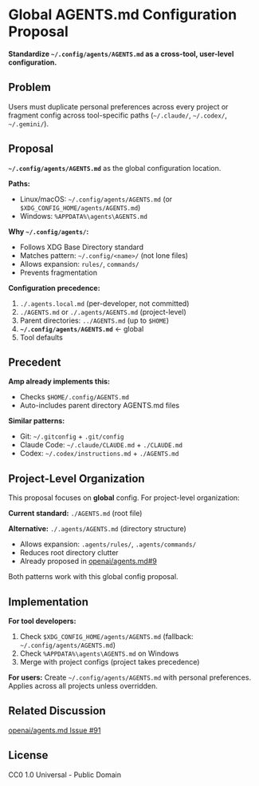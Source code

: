 # Global AGENTS.md Configuration Proposal

**Standardize `~/.config/agents/AGENTS.md` as a cross-tool, user-level configuration.**

## Problem

Users must duplicate personal preferences across every project or fragment config across tool-specific paths (`~/.claude/`, `~/.codex/`, `~/.gemini/`).

## Proposal

**`~/.config/agents/AGENTS.md`** as the global configuration location.

**Paths:**
- Linux/macOS: `~/.config/agents/AGENTS.md` (or `$XDG_CONFIG_HOME/agents/AGENTS.md`)
- Windows: `%APPDATA%\agents\AGENTS.md`

**Why `~/.config/agents/`:**
- Follows XDG Base Directory standard
- Matches pattern: `~/.config/<name>/` (not lone files)
- Allows expansion: `rules/`, `commands/`
- Prevents fragmentation

**Configuration precedence:**
1. `./.agents.local.md` (per-developer, not committed)
2. `./AGENTS.md` or `./.agents/AGENTS.md` (project-level)
3. Parent directories: `../AGENTS.md` (up to `$HOME`)
4. **`~/.config/agents/AGENTS.md`** ← global
5. Tool defaults

## Precedent

**Amp already implements this:**
- Checks `$HOME/.config/AGENTS.md`
- Auto-includes parent directory AGENTS.md files

**Similar patterns:**
- Git: `~/.gitconfig` + `.git/config`
- Claude Code: `~/.claude/CLAUDE.md` + `./CLAUDE.md`
- Codex: `~/.codex/instructions.md` + `./AGENTS.md`

## Project-Level Organization

This proposal focuses on **global** config. For project-level organization:

**Current standard:** `./AGENTS.md` (root file)

**Alternative:** `./.agents/AGENTS.md` (directory structure)
- Allows expansion: `.agents/rules/`, `.agents/commands/`
- Reduces root directory clutter
- Already proposed in [openai/agents.md#9](https://github.com/openai/agents.md/issues/9)

Both patterns work with this global config proposal.

## Implementation

**For tool developers:**
1. Check `$XDG_CONFIG_HOME/agents/AGENTS.md` (fallback: `~/.config/agents/AGENTS.md`)
2. Check `%APPDATA%\agents\AGENTS.md` on Windows
3. Merge with project configs (project takes precedence)

**For users:**
Create `~/.config/agents/AGENTS.md` with personal preferences. Applies across all projects unless overridden.

## Related Discussion

[openai/agents.md Issue #91](https://github.com/openai/agents.md/issues/91)

## License

CC0 1.0 Universal - Public Domain
